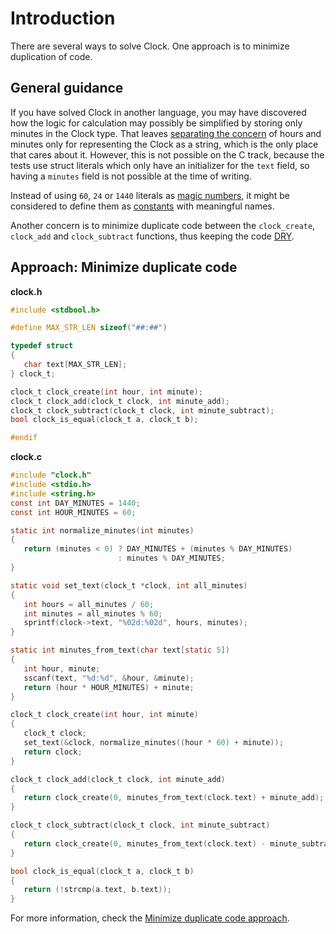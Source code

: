 # Introduction

There are several ways to solve Clock.
One approach is to minimize duplication of code.

## General guidance

If you have solved Clock in another language, you may have discovered how the logic for calculation may possibly be simplified by storing only minutes in the Clock type.
That leaves [separating the concern][separating the concern] of hours and minutes only for representing the Clock as a string,
which is the only place that cares about it.
However, this is not possible on the C track, because the tests use struct literals which only have an initializer for the `text` field,
so having a `minutes` field is not possible at the time of writing.

Instead of using `60`, `24` or `1440` literals as [magic numbers][magic numbers],
it might be considered to define them as [constants][const] with meaningful names.

Another concern is to minimize duplicate code between the `clock_create`, `clock_add` and `clock_subtract` functions,
thus keeping the code [DRY](https://en.wikipedia.org/wiki/Don%27t_repeat_yourself).

## Approach: Minimize duplicate code

**clock.h**

```c
#include <stdbool.h>

#define MAX_STR_LEN sizeof("##:##")

typedef struct
{
   char text[MAX_STR_LEN];
} clock_t;

clock_t clock_create(int hour, int minute);
clock_t clock_add(clock_t clock, int minute_add);
clock_t clock_subtract(clock_t clock, int minute_subtract);
bool clock_is_equal(clock_t a, clock_t b);

#endif
```

**clock.c**

```c
#include "clock.h"
#include <stdio.h>
#include <string.h>
const int DAY_MINUTES = 1440;
const int HOUR_MINUTES = 60;

static int normalize_minutes(int minutes)
{
   return (minutes < 0) ? DAY_MINUTES + (minutes % DAY_MINUTES)
                        : minutes % DAY_MINUTES;
}

static void set_text(clock_t *clock, int all_minutes)
{
   int hours = all_minutes / 60;
   int minutes = all_minutes % 60;
   sprintf(clock->text, "%02d:%02d", hours, minutes);
}

static int minutes_from_text(char text[static 5])
{
   int hour, minute;
   sscanf(text, "%d:%d", &hour, &minute);
   return (hour * HOUR_MINUTES) + minute;
}

clock_t clock_create(int hour, int minute)
{
   clock_t clock;
   set_text(&clock, normalize_minutes((hour * 60) + minute));
   return clock;
}

clock_t clock_add(clock_t clock, int minute_add)
{
   return clock_create(0, minutes_from_text(clock.text) + minute_add);
}

clock_t clock_subtract(clock_t clock, int minute_subtract)
{
   return clock_create(0, minutes_from_text(clock.text) - minute_subtract);
}

bool clock_is_equal(clock_t a, clock_t b)
{
   return (!strcmp(a.text, b.text));
}
```

For more information, check the [Minimize duplicate code approach][approach-minimize-duplicate-code].

[approach-minimize-duplicate-code]: https://exercism.org/tracks/c/exercises/clock/approaches/minimize-duplicate-code
[separating the concern]: https://en.wikipedia.org/wiki/Separation_of_concerns
[magic numbers]: https://en.wikipedia.org/wiki/Magic_number_(programming)
[const]: https://www.geeksforgeeks.org/const-qualifier-in-c/
[DRY]: https://en.wikipedia.org/wiki/Don%27t_repeat_yourself

